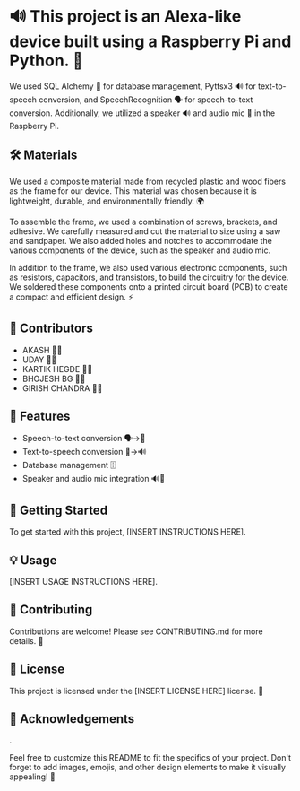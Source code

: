 

<!DOCTYPE html>
<html>
<head>

</head>
<body>
	<h1>🔊 This project is an Alexa-like device built using a Raspberry Pi and Python. 🍓</h1>
	<p>We used SQL Alchemy 🐘 for database management, Pyttsx3 🔊 for text-to-speech conversion, and SpeechRecognition 🗣️ for speech-to-text conversion. Additionally, we utilized a speaker 🔊 and audio mic 🎤 in the Raspberry Pi.</p>
	<h2>🛠️ Materials</h2>
	<p>We used a composite material made from recycled plastic and wood fibers as the frame for our device. This material was chosen because it is lightweight, durable, and environmentally friendly. 🌍</p>
	<p>To assemble the frame, we used a combination of screws, brackets, and adhesive. We carefully measured and cut the material to size using a saw and sandpaper. We also added holes and notches to accommodate the various components of the device, such as the speaker and audio mic.</p>
	<p>In addition to the frame, we also used various electronic components, such as resistors, capacitors, and transistors, to build the circuitry for the device. We soldered these components onto a printed circuit board (PCB) to create a compact and efficient design. ⚡</p>
	<h2>👥 Contributors</h2>
	<ul>
		<li>AKASH 👨‍💻</li>
		<li>UDAY 👨‍💻</li>
		<li>KARTIK HEGDE 👨‍💻</li>
		<li>BHOJESH BG 👨‍💻</li>
		<li>GIRISH CHANDRA 👨‍💻</li>
	</ul>
	<h2>🎁 Features</h2>
	<ul>
		<li>Speech-to-text conversion 🗣️→📝</li>
		<li>Text-to-speech conversion 📝→🔊</li>
		<li>Database management 🗄️</li>
		<li>Speaker and audio mic integration 🔊🎤</li>
	</ul>
	<h2>🚀 Getting Started</h2>
	<p>To get started with this project, [INSERT INSTRUCTIONS HERE].</p>
	<h2>💡 Usage</h2>
	<p>[INSERT USAGE INSTRUCTIONS HERE].</p>
	<h2>🤝 Contributing</h2>
	<p>Contributions are welcome! Please see CONTRIBUTING.md for more details. 🙏</p>
	<h2>📝 License</h2>
	<p>This project is licensed under the [INSERT LICENSE HERE] license. 📄</p>
	<h2>🙏 Acknowledgements</h2>
	<p>.</p>
	<p>Feel free to customize this README to fit the specifics of your project. Don't forget to add images, emojis, and other design elements to make it visually appealing! 🎨</p>
</body>
</html>
